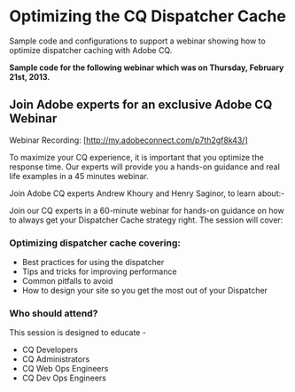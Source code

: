 Optimizing the CQ Dispatcher Cache
=======================

Sample code and configurations to support a webinar showing how to optimize dispatcher caching with Adobe CQ.

**Sample code for the following webinar which was on Thursday, February 21st, 2013.**

Join Adobe experts for an exclusive Adobe CQ Webinar
------------------------------------
 
Webinar Recording: [http://my.adobeconnect.com/p7th2gf8k43/]

To maximize your CQ experience, it is important that you optimize the response time. Our experts will provide you a hands-on guidance and real life examples in a 45 minutes webinar.

Join Adobe CQ experts Andrew Khoury and Henry Saginor, to learn about:-

Join our CQ experts in a 60-minute webinar for hands-on guidance on how to always get your Dispatcher Cache strategy right. The session will cover:

### Optimizing dispatcher cache covering:
* Best practices for using the dispatcher
* Tips and tricks for improving performance
* Common pitfalls to avoid
* How to design your site so you get the most out of your Dispatcher

### Who should attend?

This session is designed to educate -

* CQ Developers
* CQ Administrators
* CQ Web Ops Engineers
* CQ Dev Ops Engineers

